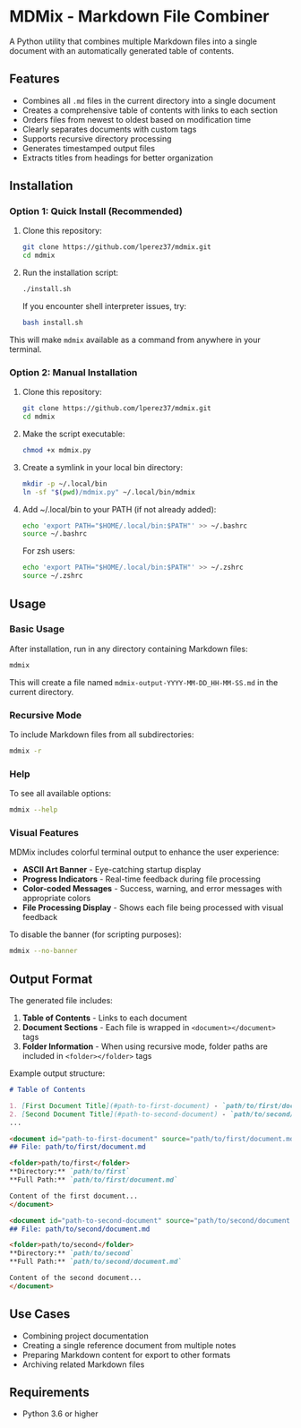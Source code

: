 # MDMix - Markdown File Combiner

A Python utility that combines multiple Markdown files into a single document with an automatically generated table of contents.

## Features

- Combines all `.md` files in the current directory into a single document
- Creates a comprehensive table of contents with links to each section
- Orders files from newest to oldest based on modification time
- Clearly separates documents with custom tags
- Supports recursive directory processing
- Generates timestamped output files
- Extracts titles from headings for better organization

## Installation

### Option 1: Quick Install (Recommended)

1. Clone this repository:
   ```bash
   git clone https://github.com/lperez37/mdmix.git
   cd mdmix
   ```

2. Run the installation script:
   ```bash
   ./install.sh
   ```

   If you encounter shell interpreter issues, try:
   ```bash
   bash install.sh
   ```

This will make `mdmix` available as a command from anywhere in your terminal.

### Option 2: Manual Installation

1. Clone this repository:
   ```bash
   git clone https://github.com/lperez37/mdmix.git
   cd mdmix
   ```

2. Make the script executable:
   ```bash
   chmod +x mdmix.py
   ```

3. Create a symlink in your local bin directory:
   ```bash
   mkdir -p ~/.local/bin
   ln -sf "$(pwd)/mdmix.py" ~/.local/bin/mdmix
   ```

4. Add ~/.local/bin to your PATH (if not already added):
   ```bash
   echo 'export PATH="$HOME/.local/bin:$PATH"' >> ~/.bashrc
   source ~/.bashrc
   ```

   For zsh users:
   ```bash
   echo 'export PATH="$HOME/.local/bin:$PATH"' >> ~/.zshrc
   source ~/.zshrc
   ```

## Usage

### Basic Usage

After installation, run in any directory containing Markdown files:

```bash
mdmix
```

This will create a file named `mdmix-output-YYYY-MM-DD_HH-MM-SS.md` in the current directory.

### Recursive Mode

To include Markdown files from all subdirectories:

```bash
mdmix -r
```

### Help

To see all available options:

```bash
mdmix --help
```

### Visual Features

MDMix includes colorful terminal output to enhance the user experience:

- **ASCII Art Banner** - Eye-catching startup display
- **Progress Indicators** - Real-time feedback during file processing
- **Color-coded Messages** - Success, warning, and error messages with appropriate colors
- **File Processing Display** - Shows each file being processed with visual feedback

To disable the banner (for scripting purposes):

```bash
mdmix --no-banner
```

## Output Format

The generated file includes:

1. **Table of Contents** - Links to each document
2. **Document Sections** - Each file is wrapped in `<document></document>` tags
3. **Folder Information** - When using recursive mode, folder paths are included in `<folder></folder>` tags

Example output structure:

```markdown
# Table of Contents

1. [First Document Title](#path-to-first-document) - `path/to/first/document.md`
2. [Second Document Title](#path-to-second-document) - `path/to/second/document.md`
...

<document id="path-to-first-document" source="path/to/first/document.md">
## File: path/to/first/document.md

<folder>path/to/first</folder>
**Directory:** `path/to/first`
**Full Path:** `path/to/first/document.md`

Content of the first document...
</document>

<document id="path-to-second-document" source="path/to/second/document.md">
## File: path/to/second/document.md

<folder>path/to/second</folder>
**Directory:** `path/to/second`
**Full Path:** `path/to/second/document.md`

Content of the second document...
</document>
```

## Use Cases

- Combining project documentation
- Creating a single reference document from multiple notes
- Preparing Markdown content for export to other formats
- Archiving related Markdown files

## Requirements

- Python 3.6 or higher
